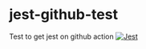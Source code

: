 # jest-github-test
Test to get jest on github action
[![Jest](https://github.com/Sanhamm/jest-github-test/actions/workflows/jest.yml/badge.svg)](https://github.com/Sanhamm/jest-github-test/actions/workflows/jest.yml)
